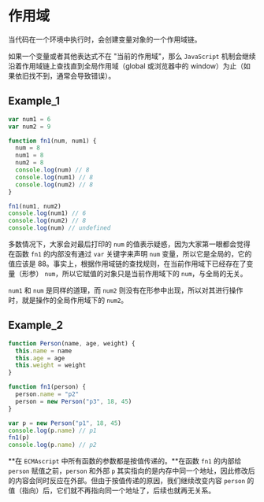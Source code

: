 # 作用域

当代码在一个环境中执行时，会创建变量对象的一个作用域链。

如果一个变量或者其他表达式不在 "当前的作用域"，那么 `JavaScript` 机制会继续沿着作用域链上查找直到全局作用域（global 或浏览器中的 window）为止（如果依旧找不到，通常会导致错误）。

## Example_1

```javascript
var num1 = 6
var num2 = 9

function fn1(num, num1) {
  num = 8
  num1 = 8
  num2 = 8
  console.log(num) // 8
  console.log(num1) // 8
  console.log(num2) // 8
}

fn1(num1, num2)
console.log(num1) // 6
console.log(num2) // 8
console.log(num) // undefined
```

多数情况下，大家会对最后打印的 `num` 的值表示疑惑，因为大家第一眼都会觉得在函数 `fn1` 的内部没有通过 `var` 关键字来声明 `num` 变量，所以它是全局的，它的值应该是 88。事实上，根据作用域链的查找规则，在当前作用域下已经存在了变量（形参） `num`，所以它赋值的对象只是当前作用域下的 `num`，与全局的无关。

`num1` 和 `num` 是同样的道理，而 `num2` 则没有在形参中出现，所以对其进行操作时，就是操作的全局作用域下的 `num2`。

## Example_2

```javascript
function Person(name, age, weight) {
  this.name = name
  this.age = age
  this.weight = weight
}

function fn1(person) {
  person.name = "p2"
  person = new Person("p3", 18, 45)
}

var p = new Person("p1", 18, 45)
console.log(p.name) // p1
fn1(p)
console.log(p.name) // p2
```

**在 `ECMAscript` 中所有函数的参数都是按值传递的。**在函数 `fn1` 的内部给 `person` 赋值之前，`person` 和外部 `p` 其实指向的是内存中同一个地址，因此修改后的内容会同时反应在外部。但由于按值传递的原因，我们继续改变内容 `person` 的值（指向）后，它们就不再指向同一个地址了，后续也就再无关系。
